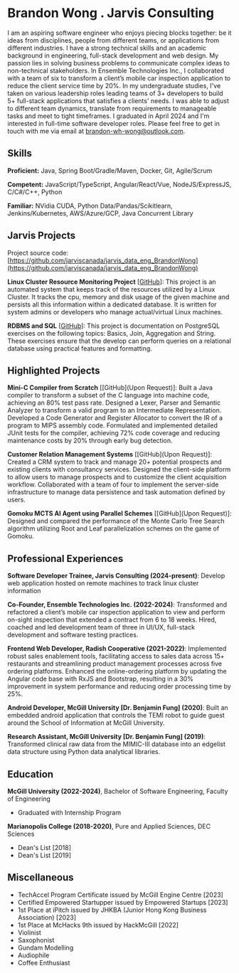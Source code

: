 # Brandon Wong . Jarvis Consulting

I am an aspiring software engineer who enjoys piecing blocks together: be it ideas from disciplines, people from different teams, or applications from different industries. I have a strong technical skills and an academic background in engineering, full-stack development and web design.
My passion lies in solving business problems to communicate complex ideas to non-technical stakeholders. In Ensemble Technologies Inc., I collaborated with a team of six to transform a client’s mobile car inspection application to reduce the client service time by 20%.
In my undergraduate studies, I've taken on various leadership roles leading teams of 3+ developers to build 5+ full-stack applications that satisfies a clients' needs. I was able to adjust to different team dynamics, translate from requirements to manageable tasks and meet to tight timeframes.
I graduated in April 2024 and I'm interested in full-time software developer roles. Please feel free to get in touch with me via email at brandon-wh-wong@outlook.com.

## Skills

**Proficient:** Java, Spring Boot/Gradle/Maven, Docker, Git, Agile/Scrum

**Competent:** JavaScript/TypeScript, Angular/React/Vue, NodeJS/ExpressJS, C/C#/C++, Python

**Familiar:** NVidia CUDA, Python Data/Pandas/Scikitlearn, Jenkins/Kubernetes, AWS/Azure/GCP, Java Concurrent Library

## Jarvis Projects

Project source code: [https://github.com/jarviscanada/jarvis_data_eng_BrandonWong](https://github.com/jarviscanada/jarvis_data_eng_BrandonWong)


**Linux Cluster Resource Monitoring Project** [[GitHub](https://github.com/jarviscanada/jarvis_data_eng_BrandonWong/tree/master/linux_sql)]: This project is an automated system that keeps track of the resources utilized by a Linux Cluster. It tracks the cpu, memory and disk usage of the given machine and persists all this information within a dedicated database. It is written for system admins or developers who manage actual/virtual Linux machines.

**RDBMS and SQL** [[GitHub](https://github.com/jarviscanada/jarvis_data_eng_BrandonWong/tree/master/sql)]: This project is documentation on PostgreSQL exercises on the following topics: Basics, Join, Aggregation and String. These exercises ensure that the develop can perform queries on a relational database using practical features and formatting.


## Highlighted Projects
**Mini-C Compiler from Scratch** [[GitHub](Upon Request)]: Built a Java compiler to transform a subset of the C language into machine code, achieving an 80% test pass rate. Designed a Lexer, Parser and Semantic Analyzer to transform a valid program to an Intermediate Representation. Developed a Code Generator and Register Allocator to convert the IR of a program to MIPS assembly code. Formulated and implemented detailed JUnit tests for the compiler, achieving 72% code coverage and reducing maintenance costs by 20% through early bug detection.

**Customer Relation Management Systems** [[GitHub](Upon Request)]: Created a CRM system to track and manage 20+ potential prospects and existing clients with consultancy services. Designed the client-side platform to allow users to manage prospects and to customize the client acquisition workflow. Collaborated with a team of four to implement the server-side infrastructure to manage data persistence and task automation defined by users.

**Gomoku MCTS AI Agent using Parallel Schemes** [[GitHub](Upon Request)]: Designed and compared the performance of the Monte Carlo Tree Search algorithm utilizing Root and Leaf parallelization schemes on the game of Gomoku.


## Professional Experiences

**Software Developer Trainee, Jarvis Consulting (2024-present)**: Develop web application hosted on remote machines to track linux cluster information

**Co-Founder, Ensemble Technologies Inc. (2022-2024)**: Transformed and refactored a client’s mobile car inspection application to view and perform on-sight inspection that extended a contract from 6 to 18 weeks. Hired, coached and led development team of three in UI/UX, full-stack development and software testing practices.

**Frontend Web Developer, Radish Cooperative (2021-2022)**: Implemented robust sales enablement tools, facilitating access to sales data across 15+ restaurants and streamlining product management processes across five ordering platforms. Enhanced the online-ordering platform by updating the Angular code base with RxJS and Bootstrap, resulting in a 30% improvement in system performance and reducing order processing time by 25%.

**Android Developer, McGill University [Dr. Benjamin Fung] (2020)**: Built an embedded android application that controls the TEMI robot to guide guest around the School of Information at McGill University.

**Research Assistant, McGill University [Dr. Benjamin Fung] (2019)**: Transformed clinical raw data from the MIMIC-III database into an edgelist data structure using Python data analytical libraries.


## Education
**McGill University (2022-2024)**, Bachelor of Software Engineering, Faculty of Engineering
- Graduated with Internship Program

**Marianopolis College (2018-2020)**, Pure and Applied Sciences, DEC Sciences
- Dean's List [2018]
- Dean's List [2019]


## Miscellaneous
- TechAccel Program Certificate issued by McGill Engine Centre [2023]
- Certified Empowered Startupper issued by Empowered Startups [2023]
- 1st Place at iPitch issued by JHKBA (Junior Hong Kong Business Association) [2023]
- 1st Place at McHacks 9th issued by HackMcGill [2022]
- Violinist
- Saxophonist
- Gundam Modelling
- Audiophile
- Coffee Enthusiast